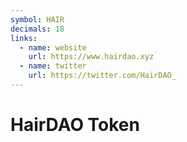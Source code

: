 ```yaml
---
symbol: HAIR
decimals: 18
links:
  - name: website
    url: https://www.hairdao.xyz
  - name: twitter
    url: https://twitter.com/HairDAO_
---
```


# HairDAO Token
